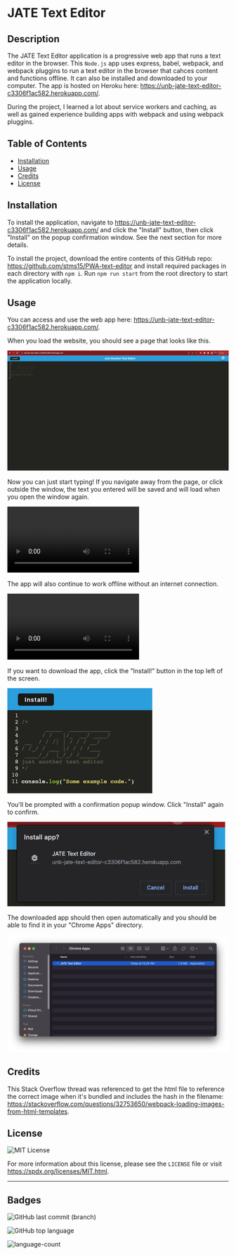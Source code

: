 # JATE Text Editor

## Description

The JATE Text Editor application is a progressive web app that runs a text editor in the browser. This `Node.js` app uses express, babel, webpack, and webpack pluggins to run a text editor in the browser that cahces content and functions offline. It can also be installed and downloaded to your computer. The app is hosted on Heroku here: https://unb-jate-text-editor-c3306f1ac582.herokuapp.com/.

During the project, I learned a lot about service workers and caching, as well as gained experience building apps with webpack and using webpack pluggins.

## Table of Contents

- [Installation](#installation)
- [Usage](#usage)
- [Credits](#credits)
- [License](#license)

## Installation

To install the application, navigate to https://unb-jate-text-editor-c3306f1ac582.herokuapp.com/ and click the "Install" button, then click "Install" on the popup confirmation window. See the next section for more details.

To install the project, download the entire contents of this GitHub repo: https://github.com/stms15/PWA-text-editor and install required packages in each directory with `npm i`. Run `npm run start` from the root directory to start the application locally.

## Usage

You can access and use the web app here: https://unb-jate-text-editor-c3306f1ac582.herokuapp.com/.

When you load the website, you should see a page that looks like this.

![JATE text editor onload screen](./assets/imgs/JATE-openScreen.png)

Now you can just start typing! If you navigate away from the page, or click outside the window, the text you entered will be saved and will load when you open the window again.

<video src="./assets/videos/JATE-textSave.mov" alt="Video showing that text saves on close and loads on reopen" controls="controls"></video>

The app will also continue to work offline without an internet connection.

<video src="./assets/videos/JATE-offline.mov" alt="Video showing that text will continue to save when offline" controls="controls"></video>

If you want to download the app, click the "Install!" button in the top left of the screen.

![Button with "Install!" on the left of the screen in the nav bar](./assets/imgs/JATE-installButton.png)

You'll be prompted with a confirmation popup window. Click "Install" again to confirm.

![Popup window prompted the user to confirm installation](./assets/imgs/JATE-confirmPopup.png)

The downloaded app should then open automatically and you should be able to find it in your "Chrome Apps" directory.

!["JATE Text Editor" app in the "Chrome Apps" folder](./assets/imgs/JATE-downloadedApp.png)

## Credits

This Stack Overflow thread was referenced to get the html file to reference the correct image when it's bundled and includes the hash in the filename: https://stackoverflow.com/questions/32753650/webpack-loading-images-from-html-templates.

## License

![MIT License](https://img.shields.io/badge/License-MIT-lightblue)

For more information about this license, please see the `LICENSE` file or visit https://spdx.org/licenses/MIT.html.

---

## Badges

![GitHub last commit (branch)](https://img.shields.io/github/last-commit/stms15/PWA-text-editor/main)

![GitHub top language](https://img.shields.io/github/languages/top/stms15/PWA-text-editor)

![language-count](https://img.shields.io/github/languages/count/stms15/PWA-text-editor)

